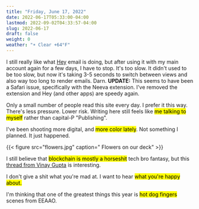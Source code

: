 ```yaml
---
title: "Friday, June 17, 2022"
date: 2022-06-17T05:33:00-04:00
lastmod: 2022-09-02T04:33:57-04:00
slug: 2022-06-17
draft: false
weight: 0
weather: "☀️ Clear +64°F"
---
```


I still really like what [Hey](https://www.hey.com) email is doing, but after using it with my main account again for a few days, I have to stop. It's too slow. It didn't used to be too slow, but now it's taking 3-5 seconds to switch between views and also way too long to render emails. Darn. **UPDATE:** This seems to have been a Safari issue, specifically with the Neeva extension. I've removed the extension and Hey (and other apps) are speedy again.

Only a small number of people read this site every day. I prefer it this way. There's less pressure. Lower risk. Writing here still feels like <mark>me talking to myself</mark> rather than capital-P "Publishing".

I've been shooting more digital, and <mark>more color lately</mark>. Not something I planned. It just happened.

{{< figure src="flowers.jpg" caption=" Flowers on our deck" >}}

I still believe that <mark>blockchain is mostly a horseshit</mark> tech bro fantasy, but this [thread from Vinay Gupta](https://twitter.com/leashless/status/1537602510935973888) is interesting.

I don't give a shit what you're mad at. I want to hear <mark>what you're happy about.</mark>

I'm thinking that one of the  greatest things this year is <mark>hot dog fingers</mark> scenes from EEAAO.

[//]: # "Exported with love from a post written in Org mode"
[//]: # "- https://github.com/kaushalmodi/ox-hugo"
